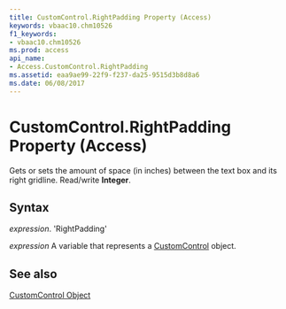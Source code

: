 ```yaml
---
title: CustomControl.RightPadding Property (Access)
keywords: vbaac10.chm10526
f1_keywords:
- vbaac10.chm10526
ms.prod: access
api_name:
- Access.CustomControl.RightPadding
ms.assetid: eaa9ae99-22f9-f237-da25-9515d3b8d8a6
ms.date: 06/08/2017
---
```



# CustomControl.RightPadding Property (Access)

Gets or sets the amount of space (in inches) between the text box and its right gridline. Read/write  **Integer**.


## Syntax

 _expression_. 'RightPadding'

 _expression_ A variable that represents a [CustomControl](./Access.CustomControl.md) object.


## See also


[CustomControl Object](Access.CustomControl.md)

